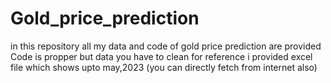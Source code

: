 # Gold_price_prediction
in this repository all my data and code of gold price prediction are provided
Code is propper but data you have to clean 
for reference i provided excel file which shows upto may,2023
(you can directly fetch from internet also) 
